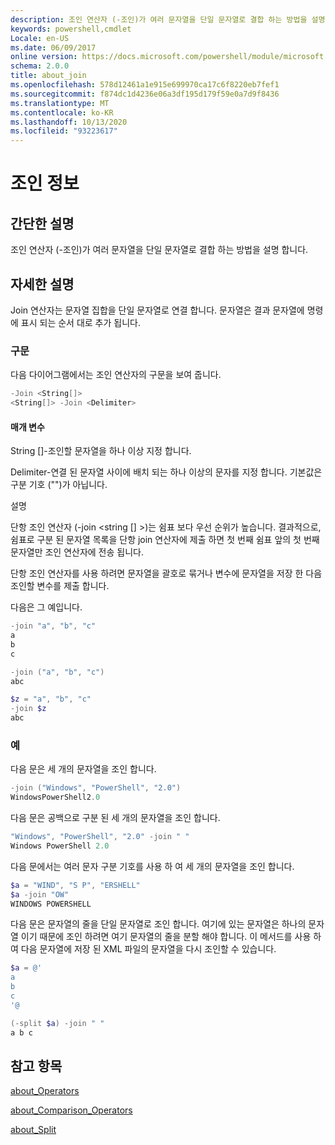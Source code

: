 ```yaml
---
description: 조인 연산자 (-조인)가 여러 문자열을 단일 문자열로 결합 하는 방법을 설명 합니다.
keywords: powershell,cmdlet
Locale: en-US
ms.date: 06/09/2017
online version: https://docs.microsoft.com/powershell/module/microsoft.powershell.core/about/about_join?view=powershell-7.1&WT.mc_id=ps-gethelp
schema: 2.0.0
title: about_join
ms.openlocfilehash: 578d12461a1e915e699970ca17c6f8220eb7fef1
ms.sourcegitcommit: f874dc1d4236e06a3df195d179f59e0a7d9f8436
ms.translationtype: MT
ms.contentlocale: ko-KR
ms.lasthandoff: 10/13/2020
ms.locfileid: "93223617"
---
```

# <a name="about-join"></a>조인 정보

## <a name="short-description"></a>간단한 설명
조인 연산자 (-조인)가 여러 문자열을 단일 문자열로 결합 하는 방법을 설명 합니다.

## <a name="long-description"></a>자세한 설명

Join 연산자는 문자열 집합을 단일 문자열로 연결 합니다. 문자열은 결과 문자열에 명령에 표시 되는 순서 대로 추가 됩니다.

### <a name="syntax"></a>구문

다음 다이어그램에서는 조인 연산자의 구문을 보여 줍니다.

```powershell
-Join <String[]>
<String[]> -Join <Delimiter>
```

#### <a name="parameters"></a>매개 변수

String []-조인할 문자열을 하나 이상 지정 합니다.

Delimiter-연결 된 문자열 사이에 배치 되는 하나 이상의 문자를 지정 합니다. 기본값은 구분 기호 ("")가 아닙니다.

설명

단항 조인 연산자 (-join <string [] >)는 쉼표 보다 우선 순위가 높습니다. 결과적으로, 쉼표로 구분 된 문자열 목록을 단항 join 연산자에 제출 하면 첫 번째 쉼표 앞의 첫 번째 문자열만 조인 연산자에 전송 됩니다.

단항 조인 연산자를 사용 하려면 문자열을 괄호로 묶거나 변수에 문자열을 저장 한 다음 조인할 변수를 제출 합니다.

다음은 그 예입니다.

```powershell
-join "a", "b", "c"
a
b
c

-join ("a", "b", "c")
abc

$z = "a", "b", "c"
-join $z
abc
```

### <a name="examples"></a>예

다음 문은 세 개의 문자열을 조인 합니다.

```powershell
-join ("Windows", "PowerShell", "2.0")
WindowsPowerShell2.0
```

다음 문은 공백으로 구분 된 세 개의 문자열을 조인 합니다.

```powershell
"Windows", "PowerShell", "2.0" -join " "
Windows PowerShell 2.0
```

다음 문에서는 여러 문자 구분 기호를 사용 하 여 세 개의 문자열을 조인 합니다.

```powershell
$a = "WIND", "S P", "ERSHELL"
$a -join "OW"
WINDOWS POWERSHELL
```

다음 문은 문자열의 줄을 단일 문자열로 조인 합니다. 여기에 있는 문자열은 하나의 문자열 이기 때문에 조인 하려면 여기 문자열의 줄을 분할 해야 합니다. 이 메서드를 사용 하 여 다음 문자열에 저장 된 XML 파일의 문자열을 다시 조인할 수 있습니다.

```powershell
$a = @'
a
b
c
'@

(-split $a) -join " "
a b c
```

## <a name="see-also"></a>참고 항목

[about_Operators](about_Operators.md)

[about_Comparison_Operators](about_Comparison_Operators.md)

[about_Split](about_Split.md)

